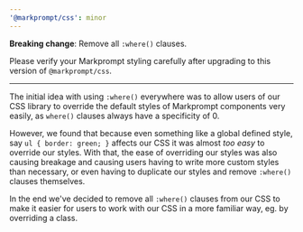 ```yaml
---
'@markprompt/css': minor
---
```


**Breaking change**: Remove all `:where()` clauses.

Please verify your Markprompt styling carefully after upgrading to this version of `@markprompt/css`.

---

The initial idea with using `:where()` everywhere was to allow users of our CSS library to override the default styles of Markprompt components very easily, as `where()` clauses always have a specificity of 0.

However, we found that because even something like a global defined style, say `ul { border: green; }` affects our CSS it was almost _too easy_ to override our styles. With that, the ease of overriding our styles was also causing breakage and causing users having to write more custom styles than necessary, or even having to duplicate our styles and remove `:where()` clauses themselves.

In the end we've decided to remove all `:where()` clauses from our CSS to make it easier for users to work with our CSS in a more familiar way, eg. by overriding a class.
